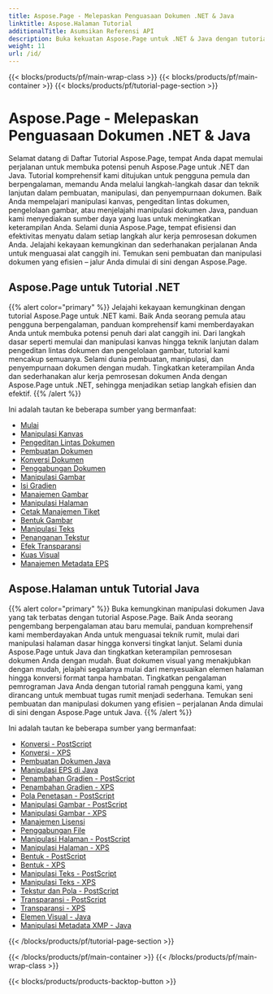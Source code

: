 ```yaml
---
title: Aspose.Page - Melepaskan Penguasaan Dokumen .NET & Java
linktitle: Aspose.Halaman Tutorial
additionalTitle: Asumsikan Referensi API
description: Buka kekuatan Aspose.Page untuk .NET & Java dengan tutorial komprehensif. Kuasai pembuatan, manipulasi, dan penyempurnaan dokumen dengan mudah.
weight: 11
url: /id/
---
```


{{< blocks/products/pf/main-wrap-class >}}
{{< blocks/products/pf/main-container >}}
{{< blocks/products/pf/tutorial-page-section >}}

# Aspose.Page - Melepaskan Penguasaan Dokumen .NET & Java


Selamat datang di Daftar Tutorial Aspose.Page, tempat Anda dapat memulai perjalanan untuk membuka potensi penuh Aspose.Page untuk .NET dan Java. Tutorial komprehensif kami ditujukan untuk pengguna pemula dan berpengalaman, memandu Anda melalui langkah-langkah dasar dan teknik lanjutan dalam pembuatan, manipulasi, dan penyempurnaan dokumen. Baik Anda mempelajari manipulasi kanvas, pengeditan lintas dokumen, pengelolaan gambar, atau menjelajahi manipulasi dokumen Java, panduan kami menyediakan sumber daya yang luas untuk meningkatkan keterampilan Anda. Selami dunia Aspose.Page, tempat efisiensi dan efektivitas menyatu dalam setiap langkah alur kerja pemrosesan dokumen Anda. Jelajahi kekayaan kemungkinan dan sederhanakan perjalanan Anda untuk menguasai alat canggih ini. Temukan seni pembuatan dan manipulasi dokumen yang efisien – jalur Anda dimulai di sini dengan Aspose.Page.

## Aspose.Page untuk Tutorial .NET
{{% alert color="primary" %}}
Jelajahi kekayaan kemungkinan dengan tutorial Aspose.Page untuk .NET kami. Baik Anda seorang pemula atau pengguna berpengalaman, panduan komprehensif kami memberdayakan Anda untuk membuka potensi penuh dari alat canggih ini. Dari langkah dasar seperti memulai dan manipulasi kanvas hingga teknik lanjutan dalam pengeditan lintas dokumen dan pengelolaan gambar, tutorial kami mencakup semuanya. Selami dunia pembuatan, manipulasi, dan penyempurnaan dokumen dengan mudah. Tingkatkan keterampilan Anda dan sederhanakan alur kerja pemrosesan dokumen Anda dengan Aspose.Page untuk .NET, sehingga menjadikan setiap langkah efisien dan efektif.
{{% /alert %}}

Ini adalah tautan ke beberapa sumber yang bermanfaat:
 
- [Mulai](./net/getting-started/)
- [Manipulasi Kanvas](./net/canvas-manipulation/)
- [Pengeditan Lintas Dokumen](./net/cross-document-editing/)
- [Pembuatan Dokumen](./net/document-creation/)
- [Konversi Dokumen](./net/document-conversion/)
- [Penggabungan Dokumen](./net/document-merging/)
- [Manipulasi Gambar](./net/image-manipulation/)
- [Isi Gradien](./net/gradient-fills/)
- [Manajemen Gambar](./net/image-management/)
- [Manipulasi Halaman](./net/page-manipulation/)
- [Cetak Manajemen Tiket](./net/print-ticket-management/)
- [Bentuk Gambar](./net/drawing-shapes/)
- [Manipulasi Teks](./net/text-manipulation/)
- [Penanganan Tekstur](./net/texture-handling/)
- [Efek Transparansi](./net/transparency-effects/)
- [Kuas Visual](./net/visual-brushes/)
- [Manajemen Metadata EPS](./net/eps-metadata-management/)



## Aspose.Halaman untuk Tutorial Java
{{% alert color="primary" %}}
Buka kemungkinan manipulasi dokumen Java yang tak terbatas dengan tutorial Aspose.Page. Baik Anda seorang pengembang berpengalaman atau baru memulai, panduan komprehensif kami memberdayakan Anda untuk menguasai teknik rumit, mulai dari manipulasi halaman dasar hingga konversi tingkat lanjut. Selami dunia Aspose.Page untuk Java dan tingkatkan keterampilan pemrosesan dokumen Anda dengan mudah. Buat dokumen visual yang menakjubkan dengan mudah, jelajahi segalanya mulai dari menyesuaikan elemen halaman hingga konversi format tanpa hambatan. Tingkatkan pengalaman pemrograman Java Anda dengan tutorial ramah pengguna kami, yang dirancang untuk membuat tugas rumit menjadi sederhana. Temukan seni pembuatan dan manipulasi dokumen yang efisien – perjalanan Anda dimulai di sini dengan Aspose.Page untuk Java.
{{% /alert %}}

Ini adalah tautan ke beberapa sumber yang bermanfaat:

- [Konversi - PostScript](./java/postscript-conversion/)
- [Konversi - XPS](./java/xps-conversion/)
- [Pembuatan Dokumen Java](./java/document-creation/)
- [Manipulasi EPS di Java](./java/manipulation-eps/)
- [Penambahan Gradien - PostScript](./java/postscript-gradient-addition/)
- [Penambahan Gradien - XPS](./java/xps-gradient-addition/)
- [Pola Penetasan - PostScript](./java/postscript-hatch-patterns/)
- [Manipulasi Gambar - PostScript](./java/postscript-image-manipulation/)
- [Manipulasi Gambar - XPS](./java/xps-image-manipulation/)
- [Manajemen Lisensi](./java/license-management/)
- [Penggabungan File](./java/file-merging/)
- [Manipulasi Halaman - PostScript](./java/postscript-page-manipulation/)
- [Manipulasi Halaman - XPS](./java/xps-page-manipulation/)
- [Bentuk - PostScript](./java/postscript-shapes/)
- [Bentuk - XPS](./java/xps-shapes/)
- [Manipulasi Teks - PostScript](./java/postscript-text-manipulation/)
- [Manipulasi Teks - XPS](./java/xps-text-manipulation/)
- [Tekstur dan Pola - PostScript](./java/postscript-texture-patterns/)
- [Transparansi - PostScript](./java/postscript-transparency/)
- [Transparansi - XPS](./java/xps-transparency/)
- [Elemen Visual - Java](./java/visual-elements/)
- [Manipulasi Metadata XMP - Java](./java/xmp-metadata-manipulation/)


{{< /blocks/products/pf/tutorial-page-section >}}

{{< /blocks/products/pf/main-container >}}
{{< /blocks/products/pf/main-wrap-class >}}

{{< blocks/products/products-backtop-button >}}
